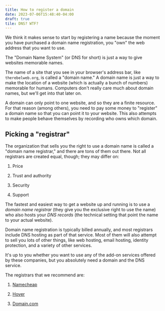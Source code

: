 ```yaml
---
title: How to register a domain
date: 2023-07-06T15:48:40-04:00
draft: true
tile: DNS? WTF?
---
```


We think it makes sense to start by registering a name because the moment you
have purchased a domain name registration, you "own" the web address that you
want to use.

The "Domain Name System" (or DNS for short) is just a way to give websites
memorable names.

<!--more-->

The name of a site that you see in your browser's address bar, like
`therebelweb.org`, is called a "domain name." A domain name is just a way to
make the location of a website (which is actually a bunch of numbers) memorable
for humans. Computers don't really care much about domain names, but we'll get
into that later on.

A domain can only point to one website, and so they are a finite resource. For
that reason (among others), you need to pay some money to "register" a domain
name so that you can point it to your website. This also attempts to make people
behave themselves by recording who owns which domain.

## Picking a "registrar"

The organization that sells you the right to use a domain name is called a
"domain name registrar," and there are tons of them out there. Not all
registrars are created equal, though; they may differ on:

1. Price

2. Trust and authority

3. Security

4. Support

The fastest and easiest way to get a website up and running is to use a *domain
name registrar* (they give you the exclusive right to use the name) who also
hosts your *DNS records* (the technical setting that point the name to your
actual website).

Domain name registration is typically billed annually, and most registrars
include DNS hosting as part of that service. Most of them will also attempt to
sell you lots of other things, like web hosting, email hosting, identity
protection, and a variety of other services.

It's up to you whether you want to use any of the add-on services offered by
these companies, but you absolutely need a domain and the DNS service.

The registrars that we recommend are:

1. [Namecheap](https://www.namecheap.com/)

2. [Hover](https://www.hover.com/)

3. [Domain.com](https://www.domain.com/)
